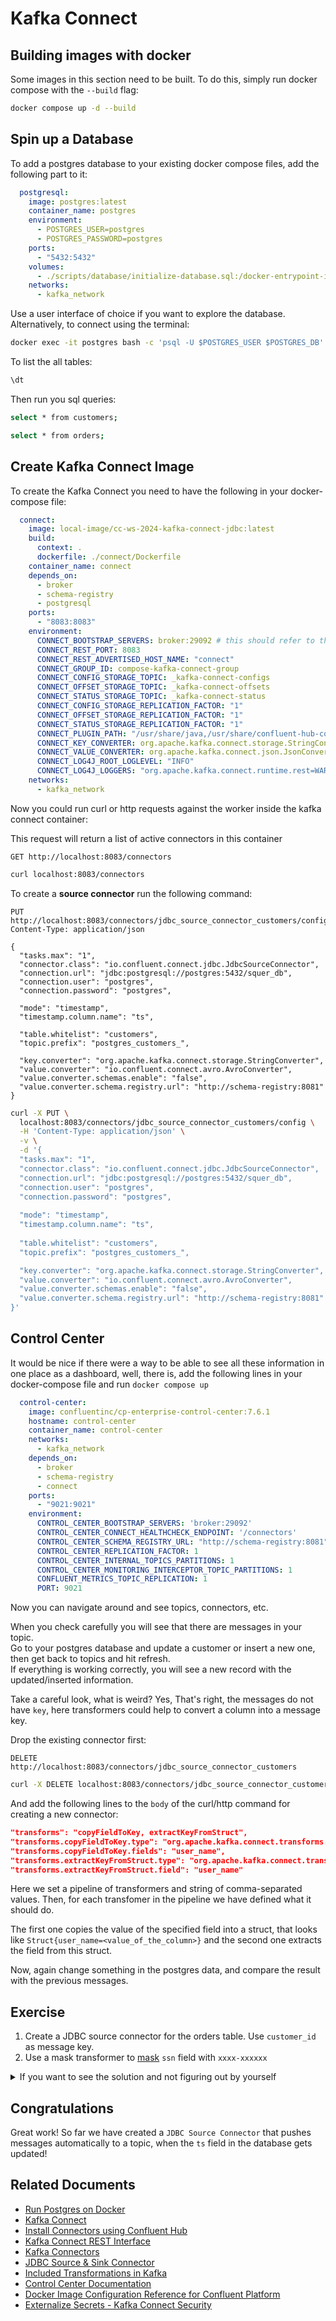 # Kafka Connect 

## Building images with docker
Some images in this section need to be built. To do this, simply run docker compose with the `--build` flag:
```bash
docker compose up -d --build
```

## Spin up a Database

To add a postgres database to your existing docker compose files, add the following part to it:

```yaml
  postgresql:
    image: postgres:latest
    container_name: postgres
    environment:
      - POSTGRES_USER=postgres
      - POSTGRES_PASSWORD=postgres
    ports:
      - "5432:5432"
    volumes:
      - ./scripts/database/initialize-database.sql:/docker-entrypoint-initdb.d/initialize-database.sql
    networks:
      - kafka_network
```

Use a user interface of choice if you want to explore the database. Alternatively, to connect using the terminal: 

```bash
docker exec -it postgres bash -c 'psql -U $POSTGRES_USER $POSTGRES_DB'
```

To list the all tables:
```bash
\dt
```

Then run you sql queries: 

```bash
select * from customers;
```

```bash
select * from orders;
```

## Create Kafka Connect Image

To create the Kafka Connect you need to have the following in your docker-compose file:

```yaml
  connect:
    image: local-image/cc-ws-2024-kafka-connect-jdbc:latest
    build:
      context: .
      dockerfile: ./connect/Dockerfile
    container_name: connect
    depends_on:
      - broker
      - schema-registry
      - postgresql
    ports:
      - "8083:8083"
    environment:
      CONNECT_BOOTSTRAP_SERVERS: broker:29092 # this should refer to the advertised listeners on the broker
      CONNECT_REST_PORT: 8083
      CONNECT_REST_ADVERTISED_HOST_NAME: "connect"
      CONNECT_GROUP_ID: compose-kafka-connect-group
      CONNECT_CONFIG_STORAGE_TOPIC: _kafka-connect-configs
      CONNECT_OFFSET_STORAGE_TOPIC: _kafka-connect-offsets
      CONNECT_STATUS_STORAGE_TOPIC: _kafka-connect-status
      CONNECT_CONFIG_STORAGE_REPLICATION_FACTOR: "1"
      CONNECT_OFFSET_STORAGE_REPLICATION_FACTOR: "1"
      CONNECT_STATUS_STORAGE_REPLICATION_FACTOR: "1"
      CONNECT_PLUGIN_PATH: "/usr/share/java,/usr/share/confluent-hub-components"
      CONNECT_KEY_CONVERTER: org.apache.kafka.connect.storage.StringConverter
      CONNECT_VALUE_CONVERTER: org.apache.kafka.connect.json.JsonConverter
      CONNECT_LOG4J_ROOT_LOGLEVEL: "INFO"
      CONNECT_LOG4J_LOGGERS: "org.apache.kafka.connect.runtime.rest=WARN,org.reflections=ERROR"
    networks:
      - kafka_network
```

Now you could run curl or http requests against the worker inside the kafka connect container:

This request will return a list of active connectors in this container

```http request
GET http://localhost:8083/connectors
```
```bash
curl localhost:8083/connectors
```

To create a **source connector** run the following command: 

```http request
PUT http://localhost:8083/connectors/jdbc_source_connector_customers/config
Content-Type: application/json

{
  "tasks.max": "1",
  "connector.class": "io.confluent.connect.jdbc.JdbcSourceConnector",
  "connection.url": "jdbc:postgresql://postgres:5432/squer_db",
  "connection.user": "postgres",
  "connection.password": "postgres",
  
  "mode": "timestamp",
  "timestamp.column.name": "ts",
  
  "table.whitelist": "customers", 
  "topic.prefix": "postgres_customers_",

  "key.converter": "org.apache.kafka.connect.storage.StringConverter",
  "value.converter": "io.confluent.connect.avro.AvroConverter",
  "value.converter.schemas.enable": "false",
  "value.converter.schema.registry.url": "http://schema-registry:8081"
}
```
```bash
curl -X PUT \
  localhost:8083/connectors/jdbc_source_connector_customers/config \
  -H 'Content-Type: application/json' \
  -v \
  -d '{
  "tasks.max": "1",
  "connector.class": "io.confluent.connect.jdbc.JdbcSourceConnector",
  "connection.url": "jdbc:postgresql://postgres:5432/squer_db",
  "connection.user": "postgres",
  "connection.password": "postgres",
  
  "mode": "timestamp",
  "timestamp.column.name": "ts",
  
  "table.whitelist": "customers", 
  "topic.prefix": "postgres_customers_",

  "key.converter": "org.apache.kafka.connect.storage.StringConverter",
  "value.converter": "io.confluent.connect.avro.AvroConverter",
  "value.converter.schemas.enable": "false",
  "value.converter.schema.registry.url": "http://schema-registry:8081"
}'
```

## Control Center

It would be nice if there were a way to be able to see all these information in one place as a dashboard, well, there is,
add the following lines in your docker-compose file and run `docker compose up`

```yaml
  control-center:
    image: confluentinc/cp-enterprise-control-center:7.6.1
    hostname: control-center
    container_name: control-center
    networks:
      - kafka_network
    depends_on:
      - broker
      - schema-registry
      - connect
    ports:
      - "9021:9021"
    environment:
      CONTROL_CENTER_BOOTSTRAP_SERVERS: 'broker:29092'
      CONTROL_CENTER_CONNECT_HEALTHCHECK_ENDPOINT: '/connectors'
      CONTROL_CENTER_SCHEMA_REGISTRY_URL: "http://schema-registry:8081"
      CONTROL_CENTER_REPLICATION_FACTOR: 1
      CONTROL_CENTER_INTERNAL_TOPICS_PARTITIONS: 1
      CONTROL_CENTER_MONITORING_INTERCEPTOR_TOPIC_PARTITIONS: 1
      CONFLUENT_METRICS_TOPIC_REPLICATION: 1
      PORT: 9021
```

Now you can navigate around and see topics, connectors, etc.

When you check carefully you will see that there are messages in your topic. <br>
Go to your postgres database and update a customer or insert a new one, then get back to topics and hit refresh. <br> 
If everything is working correctly, you will see a new record with the updated/inserted information.

Take a careful look, what is weird? Yes, That's right, the messages do not have `key`, here transformers could help to
convert a column into a message key.

Drop the existing connector first:

```http request
DELETE http://localhost:8083/connectors/jdbc_source_connector_customers
```
```bash
curl -X DELETE localhost:8083/connectors/jdbc_source_connector_customers -v
```

And add the following lines to the `body` of the curl/http command for creating a new connector:

```json
"transforms": "copyFieldToKey, extractKeyFromStruct",
"transforms.copyFieldToKey.type": "org.apache.kafka.connect.transforms.ValueToKey",
"transforms.copyFieldToKey.fields": "user_name",
"transforms.extractKeyFromStruct.type": "org.apache.kafka.connect.transforms.ExtractField$Key",
"transforms.extractKeyFromStruct.field": "user_name"
```

Here we set a pipeline of transformers and string of comma-separated values. Then, for each transfomer in the pipeline 
we have defined what it should do.

The first one copies the value of the specified field into a struct, that looks like 
`Struct{user_name=<value_of_the_column>}` and the second one extracts the field from this struct.

Now, again change something in the postgres data, and compare the result with the previous messages.

## Exercise

1. Create a JDBC source connector for the orders table. Use `customer_id` as message key.
2. Use a mask transformer to [mask](https://kafka.apache.org/documentation.html#org.apache.kafka.connect.transforms.MaskField)
`ssn` field with `xxxx-xxxxxx`

<details>

<summary>If you want to see the solution and not figuring out by yourself</summary>

You could change the `transforms` pipeline, and add settings for the new `maskSsn` transformer:  

```json
"transforms": "copyFieldToKey, extractKeyFromStruct, maskSsn",
"transforms.maskSsn.type": "org.apache.kafka.connect.transforms.MaskField$Value",
"transforms.maskSsn.fields": "ssn",
"transforms.maskSsn.replacement": "xxxx-xxxxxx"
```
</details>

## Congratulations

Great work! So far we have created a `JDBC Source Connector` that pushes messages automatically to a topic,
when the `ts` field in the database gets updated! 

## Related Documents

* [Run Postgres on Docker](https://hub.docker.com/_/postgres)
* [Kafka Connect](https://docs.confluent.io/platform/current/connect/index.html)
* [Install Connectors using Confluent Hub](https://docs.confluent.io/platform/current/connect/install.html)
* [Kafka Connect REST Interface](https://docs.confluent.io/platform/current/connect/references/restapi.html)
* [Kafka Connectors](https://docs.confluent.io/platform/current/connect/kafka_connectors.html)
* [JDBC Source & Sink Connector](https://docs.confluent.io/kafka-connectors/jdbc/current/source-connector/overview.html)
* [Included Transformations in Kafka](https://kafka.apache.org/documentation.html#connect_included_transformation)
* [Control Center Documentation](https://docs.confluent.io/platform/current/platform-quickstart.html)
* [Docker Image Configuration Reference for Confluent Platform](https://docs.confluent.io/platform/current/installation/docker/config-reference.html#required-ak-configurations-for-kraft-mode)
* [Externalize Secrets - Kafka Connect Security](https://docs.confluent.io/platform/current/connect/security.html#externalize-secrets)
